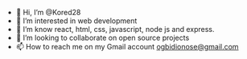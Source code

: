 - 👋 Hi, I’m @Kored28
- 👀 I’m interested in web development
- 🌱 I’m know react, html, css, javascript, node js and express.
- 💞️ I’m looking to collaborate on open source projects 
- 📫 How to reach me on my Gmail account ogbidionose@gmail.com

<!---
Kored28/Kored28 is a ✨ special ✨ repository because its `README.md` (this file) appears on your GitHub profile.
You can click the Preview link to take a look at your changes.
--->
